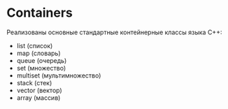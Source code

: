 # Containers

Реализованы основные стандартные контейнерные классы языка С++:  
* list (список)
* map (словарь)
* queue (очередь)
* set (множество)
* multiset (мультимножество)
* stack (стек)
* vector (вектор)
* array (массив)
